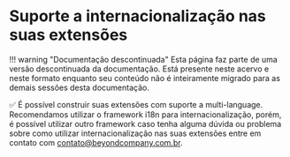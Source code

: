 # Suporte a internacionalização nas suas extensões

!!! warning "Documentação descontinuada"
    Esta página faz parte de uma versão descontinuada da documentação. Está presente neste acervo e neste formato enquanto seu conteúdo não é inteiramente migrado para as demais sessões desta documentação.






✅ É possível construir suas extensões com suporte a multi-language. Recomendamos utilizar o framework i18n para internacionalização, porém, é possível utilizar outro framework caso tenha alguma dúvida ou problema sobre como utilizar internacionalização nas suas extensões entre em contato com contato@beyondcompany.com.br.

